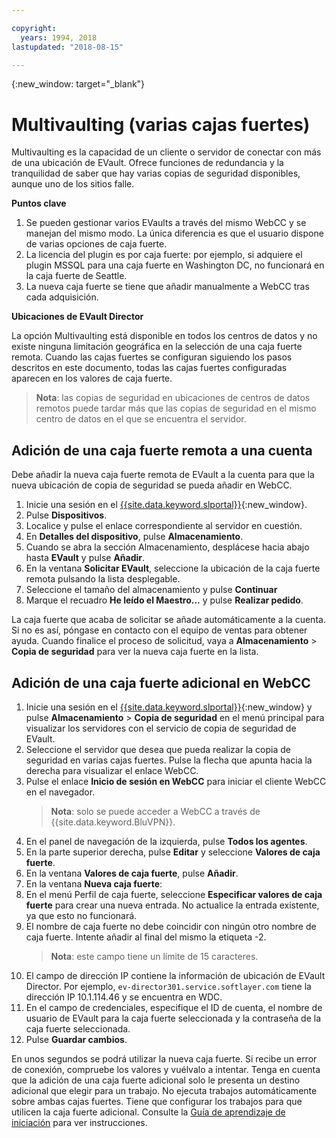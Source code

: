 ```yaml
---

copyright:
  years: 1994, 2018
lastupdated: "2018-08-15"

---
```

{:new_window: target="_blank"}

# Multivaulting (varias cajas fuertes)

Multivaulting es la capacidad de un cliente o servidor de conectar con más de una ubicación de EVault. Ofrece funciones de redundancia y la tranquilidad de saber que hay varias copias de seguridad disponibles, aunque uno de los sitios falle. 

**Puntos clave**

1. Se pueden gestionar varios EVaults a través del mismo WebCC y se manejan del mismo modo. La única diferencia es que el usuario dispone de varias opciones de caja fuerte.
2. La licencia del plugin es por caja fuerte: por ejemplo, si adquiere el plugin MSSQL para una caja fuerte en Washington DC, no funcionará en la caja fuerte de Seattle.
3. La nueva caja fuerte se tiene que añadir manualmente a WebCC tras cada adquisición.

**Ubicaciones de EVault Director**

La opción Multivaulting está disponible en todos los centros de datos y no existe ninguna limitación geográfica en la selección de una caja fuerte remota. Cuando las cajas fuertes se configuran siguiendo los pasos descritos en este documento, todas las cajas fuertes configuradas aparecen en los valores de caja fuerte.

>**Nota**: las copias de seguridad en ubicaciones de centros de datos remotos puede tardar más que las copias de seguridad en el mismo centro de datos en el que se encuentra el servidor.

## Adición de una caja fuerte remota a una cuenta

Debe añadir la nueva caja fuerte remota de EVault a la cuenta para que la nueva ubicación de copia de seguridad se pueda añadir en WebCC. 

1. Inicie una sesión en el [{{site.data.keyword.slportal}}](https://control.softlayer.com/){:new_window}.
2. Pulse **Dispositivos**.
3. Localice y pulse el enlace correspondiente al servidor en cuestión.
4. En **Detalles del dispositivo**, pulse **Almacenamiento**.
5. Cuando se abra la sección Almacenamiento, desplácese hacia abajo hasta **EVault** y pulse **Añadir**.
6. En la ventana **Solicitar EVault**, seleccione la ubicación de la caja fuerte remota pulsando la lista desplegable.
7. Seleccione el tamaño del almacenamiento y pulse **Continuar**
8. Marque el recuadro **He leído el Maestro...** y pulse **Realizar pedido**.

La caja fuerte que acaba de solicitar se añade automáticamente a la cuenta. Si no es así, póngase en contacto con el equipo de ventas para obtener ayuda.
Cuando finalice el proceso de solicitud, vaya a **Almacenamiento** > **Copia de seguridad** para ver la nueva caja fuerte en la lista.

## Adición de una caja fuerte adicional en WebCC

1. Inicie una sesión en el [{{site.data.keyword.slportal}}](https://control.softlayer.com/){:new_window} y pulse **Almacenamiento** > **Copia de seguridad** en el menú principal para visualizar los servidores con el servicio de copia de seguridad de EVault. 
2. Seleccione el servidor que desea que pueda realizar la copia de seguridad en varias cajas fuertes. Pulse la flecha que apunta hacia la derecha para visualizar el enlace WebCC.
3. Pulse el enlace **Inicio de sesión en WebCC** para iniciar el cliente WebCC en el navegador.
   >**Nota**: solo se puede acceder a WebCC a través de {{site.data.keyword.BluVPN}}.
4. En el panel de navegación de la izquierda, pulse **Todos los agentes**.
5. En la parte superior derecha, pulse **Editar** y seleccione **Valores de caja fuerte**.
6. En la ventana **Valores de caja fuerte**, pulse **Añadir**.
7. En la ventana **Nueva caja fuerte**:
  1. En el menú Perfil de caja fuerte, seleccione **Especificar valores de caja fuerte** para crear una nueva entrada. No actualice la entrada existente, ya que esto no funcionará.
  2. El nombre de caja fuerte no debe coincidir con ningún otro nombre de caja fuerte. Intente añadir al final del mismo la etiqueta -2. <br/> 
     >**Nota**: este campo tiene un límite de 15 caracteres.
  3. El campo de dirección IP contiene la información de ubicación de EVault Director. Por ejemplo, `ev-director301.service.softlayer.com` tiene la dirección IP 10.1.114.46 y se encuentra en WDC.
  4. En el campo de credenciales, especifique el ID de cuenta, el nombre de usuario de EVault para la caja fuerte seleccionada y la contraseña de la caja fuerte seleccionada.
  5. Pulse **Guardar cambios**.

En unos segundos se podrá utilizar la nueva caja fuerte. Si recibe un error de conexión, compruebe los valores y vuélvalo a intentar. Tenga en cuenta que la adición de una caja fuerte adicional solo le presenta un destino adicional que elegir para un trabajo. No ejecuta trabajos automáticamente sobre ambas cajas fuertes. Tiene que configurar los trabajos para que utilicen la caja fuerte adicional. Consulte la [Guía de aprendizaje de iniciación](index.html#getting-started-with-evault-backup-services) para ver instrucciones.
